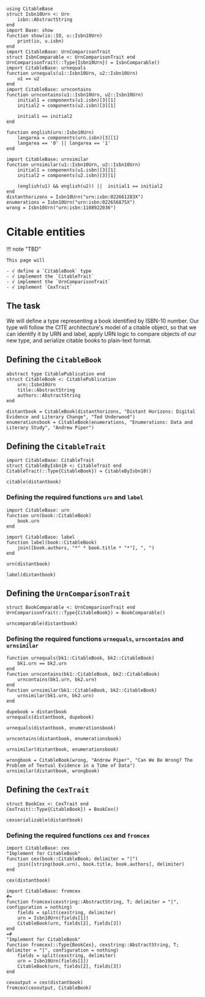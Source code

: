 ```@setup book
using CitableBase
struct Isbn10Urn <: Urn
    isbn::AbstractString
end
import Base: show
function show(io::IO, u::Isbn10Urn)
    print(io, u.isbn)
end
import CitableBase: UrnComparisonTrait
struct IsbnComparable <: UrnComparisonTrait end
UrnComparisonTrait(::Type{Isbn10Urn}) = IsbnComparable()
import CitableBase: urnequals
function urnequals(u1::Isbn10Urn, u2::Isbn10Urn)
    u1 == u2
end
import CitableBase: urncontains
function urncontains(u1::Isbn10Urn, u2::Isbn10Urn)
    initial1 = components(u1.isbn)[3][1]
    initial2 = components(u2.isbn)[3][1]

    initial1 == initial2
end

function english(urn::Isbn10Urn)
    langarea = components(urn.isbn)[3][1]
    langarea == '0' || langarea == '1'
end

import CitableBase: urnsimilar
function urnsimilar(u1::Isbn10Urn, u2::Isbn10Urn)
    initial1 = components(u1.isbn)[3][1]
    initial2 = components(u2.isbn)[3][1]

    (english(u1) && english(u2)) ||  initial1 == initial2
end
distanthorizons = Isbn10Urn("urn:isbn:022661283X")
enumerations = Isbn10Urn("urn:isbn:022656875X")
wrong = Isbn10Urn("urn:isbn:1108922036")
```
# Citable entities


!!! note "TBD"

    This page will 
    
    - √ define a `CitableBook` type
    - √ implement the `CitableTrait`
    - √ implement the `UrnComparisonTrait`
    - √ implement `CexTrait`


## The task

We will define a type representing a book identified by ISBN-10 number.  Our type will follow the CITE architecture's model of a citable object, so that we can identify it by URN and label, apply URN logic to compare objects of our new type, and serialize citable books to plain-text format.


## Defining the `CitableBook`



```@example book
abstract type CitablePublication end
struct CitableBook <: CitablePublication
    urn::Isbn10Urn
    title::AbstractString
    authors::AbstractString
end
```



```@example book
distantbook = CitableBook(distanthorizons, "Distant Horizons: Digital Evidence and Literary Change", "Ted Underwood")
enumerationsbook = CitableBook(enumerations, "Enumerations: Data and Literary Study", "Andrew Piper")
```

## Defining the `CitableTrait`




```@example book
import CitableBase: CitableTrait
struct CitableByIsbn10 <: CitableTrait end
CitableTrait(::Type{CitableBook}) = CitableByIsbn10()
```

```@example book
citable(distantbook)
```

### Defining the required functions `urn` and `label`


```@example book
import CitableBase: urn
function urn(book::CitableBook)
    book.urn
end

import CitableBase: label
function label(book::CitableBook)
    join([book.authors, "*" * book.title * "*"], ", ")
end
```

```@example book
urn(distantbook)
```


```@example book
label(distantbook)
```

## Defining the `UrnComparisonTrait`

```@example book
struct BookComparable <: UrnComparisonTrait end
UrnComparisonTrait(::Type{CitableBook}) = BookComparable()
```

```@example book
urncomparable(distantbook)
```

### Defining the required functions `urnequals`, `urncontains` and `urnsimilar`

```@example book
function urnequals(bk1::CitableBook, bk2::CitableBook)
    bk1.urn == bk2.urn
end
function urncontains(bk1::CitableBook, bk2::CitableBook)
    urncontains(bk1.urn, bk2.urn)
end
function urnsimilar(bk1::CitableBook, bk2::CitableBook)
    urnsimilar(bk1.urn, bk2.urn)
end
```

```@example book
dupebook = distantbook
urnequals(distantbook, dupebook)
```

```@example book
urnequals(distantbook, enumerationsbook)
```



```@example book
urncontains(distantbook, enumerationsbook)
```

```@example book
urnsimilar(distantbook, enumerationsbook)
```


```@example book
wrongbook = CitableBook(wrong, "Andrew Piper", "Can We Be Wrong? The Problem of Textual Evidence in a Time of Data")
urnsimilar(distantbook, wrongbook)
```



## Defining the `CexTrait`


```@example book
struct BookCex <: CexTrait end
CexTrait(::Type{CitableBook}) = BookCex()
```

```@example book
cexserializable(distantbook)
```





### Defining the required functions `cex` and `fromcex`

```@example book
import CitableBase: cex
"Implement for CitableBook"
function cex(book::CitableBook; delimiter = "|")
    join([string(book.urn), book.title, book.authors], delimiter)
end
```

```@example book
cex(distantbook)
```


```@example book
import CitableBase: fromcex
#=
function fromcex(cexstring::AbstractString, T; delimiter = "|", configuration = nothing)
    fields = split(cexstring, delimiter)
    urn = Isbn10Urn(fields[1])
    CitableBook(urn, fields[2], fields[3])
end
=#
"Implement for CitableBook"
function fromcex(::Type{BookCex}, cexstring::AbstractString, T; delimiter = "|", configuration = nothing)
    fields = split(cexstring, delimiter)
    urn = Isbn10Urn(fields[1])
    CitableBook(urn, fields[2], fields[3])
end
```



```@example book
cexoutput = cex(distantbook)
fromcex(cexoutput, CitableBook)
```